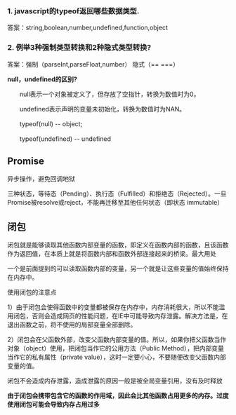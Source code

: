 ### 1. javascript的typeof返回哪些数据类型.

答案：string,boolean,number,undefined,function,object

### 2. 例举3种强制类型转换和2种隐式类型转换?

答案：强制（parseInt,parseFloat,number） 隐式（==  ===）

**null，undefined的区别?**

　　null表示一个对象被定义了，但存放了空指针，转换为数值时为0。

　　undefined表示声明的变量未初始化，转换为数值时为NAN。

　　typeof(null) -- object;

　　typeof(undefined) -- undefined

## Promise

异步操作，避免回调地狱

三种状态，等待态（Pending）、执行态（Fulfilled）和拒绝态（Rejected）。一旦Promise被resolve或reject，不能再迁移至其他任何状态（即状态 immutable）



## 闭包

闭包就是能够读取其他函数内部变量的函数，即定义在函数内部的函数，且该函数作为返回值，在本质上就是将函数内部和函数外部连接起来的桥梁。最大用处

一个是前面提到的可以读取函数内部的变量，另一个就是让这些变量的值始终保持在内存中。

使用闭包的注意点

1）由于闭包会使得函数中的变量都被保存在内存中，内存消耗很大，所以不能滥用闭包，否则会造成网页的性能问题，在IE中可能导致内存泄露。解决方法是，在退出函数之前，将不使用的局部变量全部删除。

2）闭包会在父函数外部，改变父函数内部变量的值。所以，如果你把父函数当作对象（object）使用，把闭包当作它的公用方法（Public Method），把内部变量当作它的私有属性（private value），这时一定要小心，不要随便改变父函数内部变量的值。

闭包不会造成内存泄露，造成泄露的原因一般是被全局变量引用，没有及时释放

**由于闭包会携带包含它的函数的作用域，因此会比其他函数占用更多的内存。过度使用闭包可能会导致内存占用过多**

### 